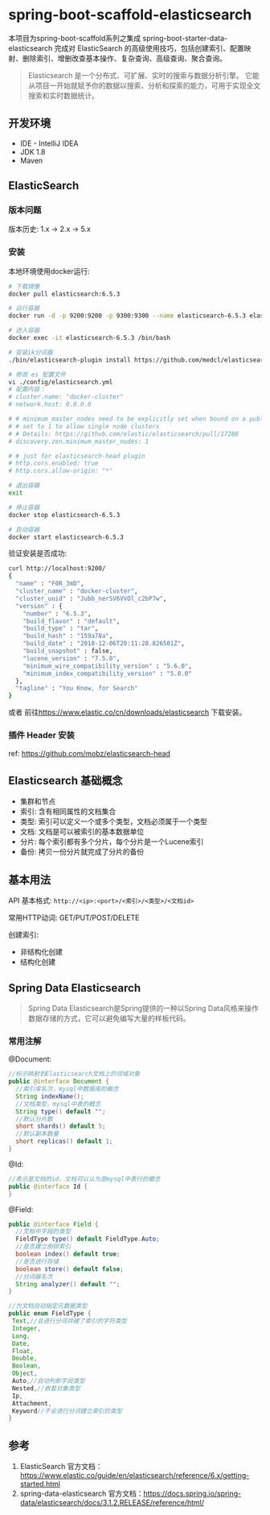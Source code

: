 # spring-boot-scaffold-elasticsearch

本项目为spring-boot-scaffold系列之集成 spring-boot-starter-data-elasticsearch 完成对 ElasticSearch 的高级使用技巧，包括创建索引、配置映射、删除索引、增删改查基本操作、复杂查询、高级查询、聚合查询。

> Elasticsearch 是一个分布式、可扩展、实时的搜索与数据分析引擎。 它能从项目一开始就赋予你的数据以搜索、分析和探索的能力，可用于实现全文搜索和实时数据统计。

## 开发环境

* IDE - IntelliJ IDEA
* JDK 1.8
* Maven

## ElasticSearch

### 版本问题

版本历史: 1.x -> 2.x -> 5.x

### 安装

本地环境使用docker运行:

```sh
# 下载镜像
docker pull elasticsearch:6.5.3

# 运行容器
docker run -d -p 9200:9200 -p 9300:9300 --name elasticsearch-6.5.3 elasticsearch:6.5.3

# 进入容器
docker exec -it elasticsearch-6.5.3 /bin/bash

# 安装ik分词器
./bin/elasticsearch-plugin install https://github.com/medcl/elasticsearch-analysis-ik/releases/download/v6.5.3/elasticsearch-analysis-ik-6.5.3.zip

# 修改 es 配置文件
vi ./config/elasticsearch.yml
# 配置内容：
# cluster.name: "docker-cluster"
# network.host: 0.0.0.0

# # minimum_master_nodes need to be explicitly set when bound on a public IP
# # set to 1 to allow single node clusters
# # Details: https://github.com/elastic/elasticsearch/pull/17288
# discovery.zen.minimum_master_nodes: 1

# # just for elasticsearch-head plugin
# http.cors.enabled: true
# http.cors.allow-origin: "*"

# 退出容器
exit

# 停止容器
docker stop elasticsearch-6.5.3

# 启动容器
docker start elasticsearch-6.5.3
```

验证安装是否成功:

```sh
curl http://localhost:9200/
{
  "name" : "F0R_3mD",
  "cluster_name" : "docker-cluster",
  "cluster_uuid" : "Jubb_nerSV6VVOl_c2bP7w",
  "version" : {
    "number" : "6.5.3",
    "build_flavor" : "default",
    "build_type" : "tar",
    "build_hash" : "159a78a",
    "build_date" : "2018-12-06T20:11:28.826501Z",
    "build_snapshot" : false,
    "lucene_version" : "7.5.0",
    "minimum_wire_compatibility_version" : "5.6.0",
    "minimum_index_compatibility_version" : "5.0.0"
  },
  "tagline" : "You Know, for Search"
}
```

或者 前往<https://www.elastic.co/cn/downloads/elasticsearch> 下载安装。

### 插件 Header 安装

ref: <https://github.com/mobz/elasticsearch-head>

## Elasticsearch 基础概念

* 集群和节点
* 索引: 含有相同属性的文档集合
* 类型: 索引可以定义一个或多个类型，文档必须属于一个类型
* 文档: 文档是可以被索引的基本数据单位
* 分片: 每个索引都有多个分片，每个分片是一个Lucene索引
* 备份: 拷贝一份分片就完成了分片的备份

## 基本用法

API 基本格式: `http://<ip>:<port>/<索引>/<类型>/<文档id>`

常用HTTP动词: GET/PUT/POST/DELETE

创建索引:

* 非结构化创建
* 结构化创建

## Spring Data Elasticsearch

> Spring Data Elasticsearch是Spring提供的一种以Spring Data风格来操作数据存储的方式，它可以避免编写大量的样板代码。

### 常用注解

@Document:

```java
//标示映射到Elasticsearch文档上的领域对象
public @interface Document {
  //索引库名次，mysql中数据库的概念
  String indexName();
  //文档类型，mysql中表的概念
  String type() default "";
  //默认分片数
  short shards() default 5;
  //默认副本数量
  short replicas() default 1;
}
```

@Id:

```java
//表示是文档的id，文档可以认为是mysql中表行的概念
public @interface Id {
}
```

@Field:

```java
public @interface Field {
  //文档中字段的类型
  FieldType type() default FieldType.Auto;
  //是否建立倒排索引
  boolean index() default true;
  //是否进行存储
  boolean store() default false;
  //分词器名次
  String analyzer() default "";
}

//为文档自动指定元数据类型
public enum FieldType {
 Text,//会进行分词并建了索引的字符类型
 Integer,
 Long,
 Date,
 Float,
 Double,
 Boolean,
 Object,
 Auto,//自动判断字段类型
 Nested,//嵌套对象类型
 Ip,
 Attachment,
 Keyword//不会进行分词建立索引的类型
}
```

## 参考

1. ElasticSearch 官方文档：<https://www.elastic.co/guide/en/elasticsearch/reference/6.x/getting-started.html>
2. spring-data-elasticsearch 官方文档：<https://docs.spring.io/spring-data/elasticsearch/docs/3.1.2.RELEASE/reference/html/>
